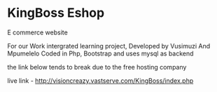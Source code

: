 # KingBoss Eshop
E commerce website

For our Work intergrated learning project,
Developed by Vusimuzi And Mpumelelo 
Coded in Php, Bootstrap and uses mysql as backend 

the link below tends to break due to the free hosting company

live link - http://visioncreazy.vastserve.com/KingBoss/index.php
